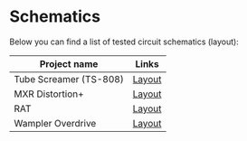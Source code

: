# Schematics

Below you can find a list of tested circuit schematics (layout):

|Project name|Links|
|---|---|
|Tube Screamer (TS-808)|[Layout](https://www.tonepad.com/getFile.asp?id=81)|
|MXR Distortion+|[Layout](https://www.tonepad.com/getFile.asp?id=115)|
|RAT|[Layout](https://www.tonepad.com/getFile.asp?id=89)|
|Wampler Overdrive|[Layout](https://www.wamplerpedals.com/blog/latest-news/2020/05/how-to-design-a-basic-overdrive-pedal-circuit/)|
